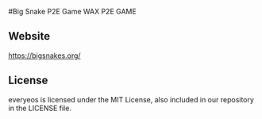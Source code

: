 #Big Snake P2E Game
WAX P2E GAME

## Website
https://bigsnakes.org/


## License

everyeos is licensed under the MIT License, also included in our repository in the LICENSE file.

